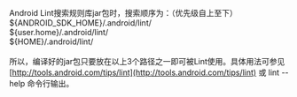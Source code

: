 Android Lint搜索规则库jar包时，搜索顺序为：（优先级自上至下）
<br>
${ANDROID_SDK_HOME}/.android/lint/
<br>
${user.home}/.android/lint/
<br>
${HOME}/.android/lint/
<br><br>
所以，编译好的jar包只要放在以上3个路径之一即可被Lint使用。具体用法可参见 [http://tools.android.com/tips/lint](http://tools.android.com/tips/lint) 或 lint --help 命令行输出。
